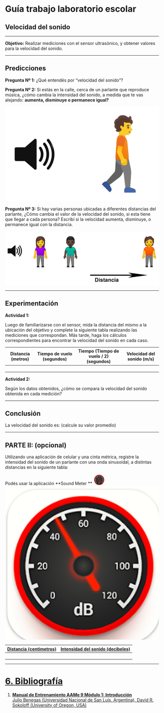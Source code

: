 # Guía trabajo laboratorio escolar


## Velocidad del sonido

---


**Objetivo:** Realizar mediciones con el sensor ultrasónico, y obtener valores para la velocidad del sonido.


---


## Predicciones

**Pregunta Nº 1:** ¿Qué entendés por “velocidad del sonido”?

**Pregunta Nº 2:** Si estás en la calle, cerca de un parlante que reproduce música, ¿cómo cambia la intensidad del sonido, a medida que te vas alejando: **aumenta, disminuye o permanece igual?**


![alt_text](images/image1.png "image_tooltip")


**Pregunta Nº 3:**  Si hay varias personas ubicadas a diferentes distancias del parlante, ¿Cómo cambia el valor de la velocidad del sonido, si esta tiene que llegar a cada persona? Escribí si la velocidad aumenta, disminuye, o permanece igual con la distancia.


![alt_text](images/image3.png "image_tooltip")



 ---


## Experimentación

**Actividad 1:** 

Luego de familiarizarse con el sensor, mida la distancia del mismo a la ubicación del objetivo y complete la siguiente tabla realizando las mediciones que correspondan. Más tarde, haga los cálculos correspondientes para encontrar la velocidad del sonido en cada caso.



| **Distancia** (metros) | **Tiempo de vuelo** (segundos) | **Tiempo (Tiempo de vuelo / 2)** (segundos) | **Velocidad del sonido** (m/s) |
|------|------|------|------|
|      |      |      |      |
|      |      |      |      |
|      |      |      |      |
|      |      |      |      |


**Actividad 2:**

 Según los datos obtenidos, ¿cómo se compara la velocidad del sonido obtenida en cada medición?

---

## Conclusión

La velocidad del sonido es: (calcule su valor promedio)

---

## PARTE II: (opcional)

Utilizando una aplicación de celular y una cinta métrica, registre la intensidad del sonido de un parlante con una onda sinusoidal, a distintas distancias en la siguiente tabla:

Podés usar la aplicación **Sound Meter ** <a href="https://play.google.com/store/apps/details?id=com.splendapps.decibel"><img src="images/image2.png" alt="Sound Meter" width="36" height="36">
![alt_text](images/image2.png "image_tooltip")

| **Distancia** (centímetros) | **Intensidad del sonido** (decibeles) |
|------|------|
|      |      |
|      |      |
|      |      |
|      |      |

---


# 6. Bibliografía



1. **Manual de Entrenamiento AAMe 9 Módulo 1: Introducción** \
Julio Benegas (Universidad Nacional de San Luis, Argentina), David R. Sokoloff (University of Oregon, USA)
